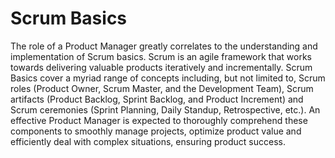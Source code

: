 # Scrum Basics

The role of a Product Manager greatly correlates to the understanding and implementation of Scrum basics. Scrum is an agile framework that works towards delivering valuable products iteratively and incrementally. Scrum Basics cover a myriad range of concepts including, but not limited to, Scrum roles (Product Owner, Scrum Master, and the Development Team), Scrum artifacts (Product Backlog, Sprint Backlog, and Product Increment) and Scrum ceremonies (Sprint Planning, Daily Standup, Retrospective, etc.). An effective Product Manager is expected to thoroughly comprehend these components to smoothly manage projects, optimize product value and efficiently deal with complex situations, ensuring product success.